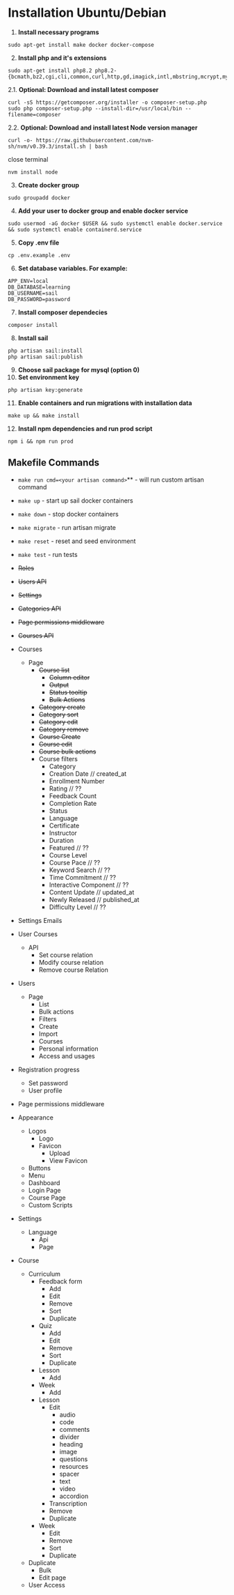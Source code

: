 # Installation Ubuntu/Debian

1. **Install necessary programs**
```shell
sudo apt-get install make docker docker-compose
```
2. **Install php and it's extensions**
```shell
sudo apt-get install php8.2 php8.2-{bcmath,bz2,cgi,cli,common,curl,http,gd,imagick,intl,mbstring,mcrypt,mysql,opcache,raphf,readline,snmp,soap,xml,xmlrpc,xsl,yaml,zip}
```
2.1. **Optional: Download and install latest composer**
```shell
curl -sS https://getcomposer.org/installer -o composer-setup.php
sudo php composer-setup.php --install-dir=/usr/local/bin --filename=composer
```
2.2. **Optional: Download and install latest Node version manager**
```shell
curl -o- https://raw.githubusercontent.com/nvm-sh/nvm/v0.39.3/install.sh | bash
```
close terminal
```shell
nvm install node
```
3. **Create docker group**
```shell
sudo groupadd docker
```
4. **Add your user to docker group and enable docker service**
```shell
sudo usermod -aG docker $USER && sudo systemctl enable docker.service && sudo systemctl enable containerd.service
```
5. **Copy .env file**
```shell
cp .env.example .env
```
6. **Set database variables. For example:**
```
APP_ENV=local
DB_DATABASE=learning
DB_USERNAME=sail
DB_PASSWORD=password
```
7. **Install composer dependecies**
```shell
composer install
```
8. **Install sail**
```shell
php artisan sail:install
php artisan sail:publish
```
9. **Choose sail package for mysql (option 0)**
10. **Set environment key**
```shell
php artisan key:generate
```
11. **Enable containers and run migrations with installation data**
```shell
make up && make install
```
12. **Install npm dependencies and run prod script**
```shell
npm i && npm run prod
```
## Makefile Commands

- `make run cmd=<your artisan command>`** - will run custom artisan command
- `make up` - start up sail docker containers
- `make down` - stop docker containers
- `make migrate` - run artisan migrate
- `make reset` - reset and seed environment
- `make test` - run tests

- ~~Roles~~
- ~~Users API~~
- ~~Settings~~
- ~~Categories API~~
- ~~Page permissions middleware~~
- ~~Courses API~~
- Courses
  - Page
    - ~~Course list~~
      - ~~Column editor~~
      - ~~Output~~
      - ~~Status tooltip~~
      - ~~Bulk Actions~~
    - ~~Category create~~
    - ~~Category sort~~
    - ~~Category edit~~
    - ~~Category remove~~
    - ~~Course Create~~
    - ~~Course edit~~
    - ~~Course bulk actions~~
    - Course filters
      - Category
      - Creation Date // created_at
      - Enrollment Number
      - Rating // ??
      - Feedback Count
      - Completion Rate
      - Status
      - Language
      - Certificate
      - Instructor
      - Duration
      - Featured // ??
      - Course Level
      - Course Pace // ??
      - Keyword Search // ??
      - Time Commitment // ??
      - Interactive Component // ??
      - Content Update // updated_at
      - Newly Released // published_at
      - Difficulty Level // ??
- Settings Emails
- User Courses
  - API
    - Set course relation
    - Modify course relation
    - Remove course Relation
- Users
  - Page
    - List
    - Bulk actions
    - Filters
    - Create
    - Import
    - Courses
    - Personal information
    - Access and usages
- Registration progress
  - Set password
  - User profile
- Page permissions middleware
- Appearance
  - Logos
    - Logo
    - Favicon
      - Upload
      - View Favicon
  - Buttons
  - Menu
  - Dashboard
  - Login Page
  - Course Page
  - Custom Scripts
- Settings
  - Language
    - Api
    - Page
- Course
  - Curriculum
    - Feedback form
      - Add
      - Edit
      - Remove
      - Sort
      - Duplicate
    - Quiz
      - Add
      - Edit
      - Remove
      - Sort
      - Duplicate
    - Lesson
      - Add
    - Week
      - Add
    - Lesson
      - Edit
        - audio
        - code
        - comments
        - divider
        - heading
        - image
        - questions
        - resources
        - spacer
        - text
        - video
        - accordion
      - Transcription
      - Remove
      - Duplicate
    - Week
      - Edit
      - Remove
      - Sort
      - Duplicate
  - Duplicate
    - Bulk
    - Edit page
  - User Access
